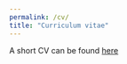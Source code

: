 ```yaml
---
permalink: /cv/
title: "Curriculum vitae"
---
```

A short CV can be found [here](assets/Kowalski_CV.pdf)